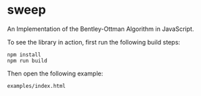 # sweep
An Implementation of the Bentley-Ottman Algorithm in JavaScript.

To see the library in action, first run the following build steps:

    npm install
    npm run build

Then open the following example:

    examples/index.html
